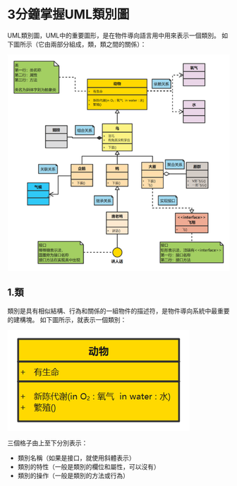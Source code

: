 # 3分鐘掌握UML類別圖
UML類別圖，UML中的重要圖形，是在物件導向語言用中用來表示一個類別。
如下圖所示（它由兩部分組成，類，類之間的關係）：

![image](https://github.com/dogg21/SE_MID/blob/main/image/1.png)

## 1.類
類別是具有相似結構、行為和關係的一組物件的描述符，是物件導向系統中最重要的建構塊。
如下圖所示，就表示一個類別：

![image](https://github.com/dogg21/SE_MID/blob/main/image/2.png)

三個格子由上至下分別表示：
- 類別名稱（如果是接口，就使用斜體表示）
- 類別的特性（一般是類別的欄位和屬性，可以沒有）
- 類別的操作（一般是類別的方法或行為）
